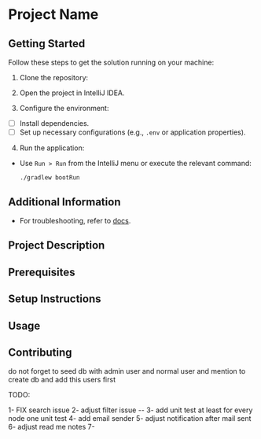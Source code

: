 # Project Name

## Getting Started
Follow these steps to get the solution running on your machine:

1. Clone the repository:
2. Open the project in IntelliJ IDEA.

3. Configure the environment:
- [ ] Install dependencies.
- [ ] Set up necessary configurations (e.g., `.env` or application properties).

4. Run the application:
- Use `Run > Run` from the IntelliJ menu or execute the relevant command:
  ```
  ./gradlew bootRun
  ```

## Additional Information
- For troubleshooting, refer to [docs](docs/troubleshooting.md).

## Project Description
## Prerequisites
## Setup Instructions
## Usage
## Contributing


do not forget to seed db with admin user and normal user 
and mention to create db and add this users first



TODO: 

1- FIX search issue 
2- adjust filter issue --
3- add unit test at least for every node one unit test 
4- add email sender 
5- adjust notification after mail sent 
6- adjust read me notes 
7- 


